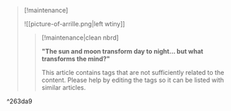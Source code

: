 > [!maintenance] 
> 
> ![[picture-of-arrille.png|left wtiny]]
> 
> > [!maintenance|clean nbrd]
> > 
> > **"The sun and moon transform day to night... but what transforms the mind?"**
> >
> > This article contains tags that are not sufficiently related to the content. Please help by editing the tags so it can be listed with similar articles.

^263da9
